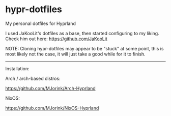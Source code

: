 # hypr-dotfiles
My personal dotfiles for Hyprland

I used JaKooLit's dotfiles as a base, then started configuring to my liking.
Check him out here: https://github.com/JaKooLit

NOTE:
    Cloning hypr-dotfiles may appear to be "stuck" at some point, this is most likely not the case, it will just take a good     while for it to finish.

------------------------------------------------------------
Installation:

Arch / arch-based distros:

https://github.com/MJorink/Arch-Hyprland

NixOS:

https://github.com/MJorink/NixOS-Hyprland
